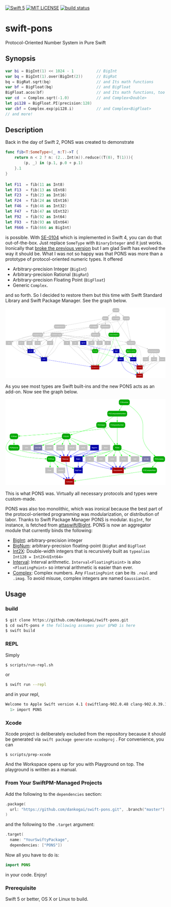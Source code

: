 [![Swift 5](https://img.shields.io/badge/swift-5-brightgreen.svg)](https://swift.org)
[![MIT LiCENSE](https://img.shields.io/badge/license-MIT-brightgreen.svg)](LICENSE)
[![build status](https://secure.travis-ci.org/dankogai/swift-pons.png)](http://travis-ci.org/dankogai/swift-pons)

# swift-pons

Protocol-Oriented Number System in Pure Swift

## Synopsis

```swift
var bi = BigInt(1) << 1024 - 1          // BigInt
var bq = BigInt(1).over(BigInt(2))      // BigRat
bq = BigRat.sqrt(bq)                    // and Its math functions
var bf = BigFloat(bq)                   // and BigFloat
BigFloat.acos(bf)                       // and Its math functions, too
var cd  = Complex.sqrt(-1.0)            // and Complex<Double>
let pi128 = BigFloat.PI(precision:128)
var cbf = Complex.exp(pi128.i)          // and Complex<BigFloat>
// and more!
```

## Description

Back in the day of Swift 2, PONS was created to demonstrate

```swift
func fib<T:SomeType>(_ n:T)->T {
    return n < 2 ? n: (2...Int(n)).reduce((T(0), T(1))){
        (p, _) in (p.1, p.0 + p.1)
    }.1
}

let F11  = fib(11 as Int8)
let F13  = fib(13 as UInt8)
let F23  = fib(23 as Int16)
let F24  = fib(24 as UInt16)
let F46  = fib(46 as Int32)
let F47  = fib(47 as UInt32)
let F92  = fib(92 as Int64)
let F93  = fib(93 as UInt64)
let F666 = fib(666 as BigInt)
```

is possible.  With [SE-0104] which is implemented in Swift 4, you can do that out-of-the-box.  Just replace `SomeType` with `BinaryInteger` and it just works.  Ironically that [broke the previous version] but I am glad Swift has evolved the way it should be.  What I was not so happy was that PONS was more than a prototype of protocol-oriented numeric types.  It offered

[SE-0104]: https://github.com/apple/swift-evolution/blob/master/proposals/0104-improved-integers.md
[broke the previous version]: https://github.com/dankogai/swift2-pons

* Arbitrary-precision Integer (`BigInt`)
* Arbitrary-precision Rational (`BigRat`)
* Arbitrary-precision Floating Point (`BigFloat`)
* Generic `Complex`.

and so forth.  So I decided to restore them but this time with Swift Standard Library and Swift Package Manager.  See the graph below.

![](graph/typetree.png)

As you see most types are Swift built-ins and the new PONS acts as an add-on.  Now see the graph below.

![](graph/typetree-old.png)

This is what PONS was.  Virtually all necessary protocols and types were custom-made.

[attaswift/BigInt]: https://github.com/attaswift/BigInt

PONS was also too monolithic, which was ironical because the best part of the protocol-oriented programming was modularization, or distribution of labor.  Thanks to Swift Package Manager PONS is modular.  `BigInt`, for instance, is fetched from [attaswift/BigInt].  PONS is now an aggregator module that currently binds the following:

* [BigInt]: arbitrary-precision integer
* [BigNum]: arbitrary-precision floating-point (`BigRat` and `BigFloat`
* [Int2X]: Double-width integers that is recursively built as `typealias Int128 = Int2X<UInt64>`
* [Interval]: Interval arithmetic. `Interval<FloatingPioint>` is also `<FloatingPoint>` so interval arithmetic is easier than ever.
* [Complex]: Complex numbers.  Any `FloatingPoint` can be its `.real` and `.imag`.  To avoid misuse, complex integers are named `GaussianInt`.


[BigInt]: https://github.com/attaswift/BigInt
[BigNum]: https://github.com/dankogai/swift-bignum
[Int2X]: https://github.com/dankogai/swift-int2x
[Interval]: https://github.com/dankogai/swift-interval
[Complex]: https://github.com/dankogai/swift-complex

## Usage

### build

```sh
$ git clone https://github.com/dankogai/swift-pons.git
$ cd swift-pons # the following assumes your $PWD is here
$ swift build
```

### REPL

Simply

```sh
$ scripts/run-repl.sh
```

or

```sh
$ swift run --repl

```

and in your repl,

```sh
Welcome to Apple Swift version 4.1 (swiftlang-902.0.48 clang-902.0.39.1). Type :help for assistance.
  1> import PONS
```

### Xcode

Xcode project is deliberately excluded from the repository because it should be generated via `swift package generate-xcodeproj` . For convenience, you can

```
$ scripts/prep-xcode
```

And the Workspace opens up for you with Playground on top.  The playground is written as a manual.

### From Your SwiftPM-Managed Projects

Add the following to the `dependencies` section:

```swift
.package(
  url: "https://github.com/dankogai/swift-pons.git", .branch("master")
)
```

and the following to the `.target` argument:

```swift
.target(
  name: "YourSwiftyPackage",
  dependencies: ["PONS"])
```

Now all you have to do is:

```swift
import PONS
```

in your code.  Enjoy!

### Prerequisite

Swift 5 or better, OS X or Linux to build.
